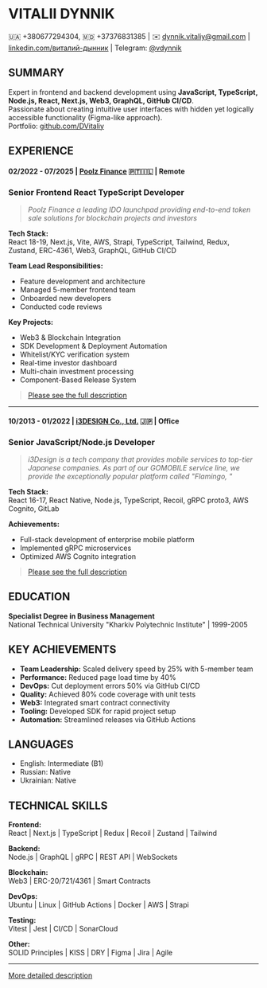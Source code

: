 # VITALII DYNNIK

🇺🇦 +380677294304, 🇲🇩 +37376831385 | ✉️ <ins>[dynnik.vitaliy@gmail.com](mailto:dynnik.vitaliy@gmail.com)</ins> | <ins>[linkedin.com/виталий-дынник](https://www.linkedin.com/in/виталий-дынник-73ba0b80/)</ins> | Telegram: <ins>[@vdynnik](https://t.me/vdynnik)</ins>

## SUMMARY

Expert in frontend and backend development using **JavaScript, TypeScript, Node.js, React, Next.js, Web3, GraphQL, GitHub CI/CD**.  
Passionate about creating intuitive user interfaces with hidden yet logically accessible functionality (Figma-like approach).  
Portfolio: [github.com/DVitaliy](https://github.com/DVitaliy)

## EXPERIENCE

#### 02/2022 - 07/2025 | <ins>[Poolz Finance](https://www.poolz.finance/)</ins> 🇵🇹🇮🇱 | Remote

### Senior Frontend React TypeScript Developer

> _Poolz Finance a leading IDO launchpad providing end-to-end token sale solutions for blockchain projects and investors_

**Tech Stack:**  
React 18-19, Next.js, Vite, AWS, Strapi, TypeScript, Tailwind, Redux, Zustand, ERC-4361, Web3, GraphQL, GitHub CI/CD

**Team Lead Responsibilities:**

- Feature development and architecture
- Managed 5-member frontend team
- Onboarded new developers
- Conducted code reviews

**Key Projects:**

- Web3 & Blockchain Integration
- SDK Development & Deployment Automation
- Whitelist/KYC verification system
- Real-time investor dashboard
- Multi-chain investment processing
- Component-Based Release System

> <ins>[Please see the full description](https://github.com/DVitaliy/DVitaliy/blob/main/resume.md)</ins>

---

#### 10/2013 - 01/2022 | <ins>[i3DESIGN Co., Ltd.](https://www.i3design.jp/)</ins> 🇯🇵 | Office

### Senior JavaScript/Node.js Developer

> _i3Design is a tech company that provides mobile services to top-tier Japanese
> companies. As part of our GOMOBILE service line, we provide the exceptionally popular
> platform called "Flamingo,
> "_

**Tech Stack:**  
React 16-17, React Native, Node.js, TypeScript, Recoil, gRPC proto3, AWS Cognito, GitLab

**Achievements:**

- Full-stack development of enterprise mobile platform
- Implemented gRPC microservices
- Optimized AWS Cognito integration

> <ins>[Please see the full description](https://github.com/DVitaliy/DVitaliy/blob/main/resume.md#front-end-javascript-developer)</ins>

## EDUCATION

**Specialist Degree in Business Management**  
National Technical University "Kharkiv Polytechnic Institute" | 1999-2005

## KEY ACHIEVEMENTS

- **Team Leadership:** Scaled delivery speed by 25% with 5-member team
- **Performance:** Reduced page load time by 40%
- **DevOps:** Cut deployment errors 50% via GitHub CI/CD
- **Quality:** Achieved 80% code coverage with unit tests
- **Web3:** Integrated smart contract connectivity
- **Tooling:** Developed SDK for rapid project setup
- **Automation:** Streamlined releases via GitHub Actions

## LANGUAGES

- English: Intermediate (B1)
- Russian: Native
- Ukrainian: Native

## TECHNICAL SKILLS

**Frontend:**  
React | Next.js | TypeScript | Redux | Recoil | Zustand | Tailwind

**Backend:**  
Node.js | GraphQL | gRPC | REST API | WebSockets

**Blockchain:**  
Web3 | ERC-20/721/4361 | Smart Contracts

**DevOps:**  
Ubuntu | Linux | GitHub Actions | Docker | AWS | Strapi

**Testing:**  
Vitest | Jest | CI/CD | SonarCloud

**Other:**  
SOLID Principles | KISS | DRY | Figma | Jira | Agile

---

[More detailed description](https://github.com/DVitaliy/DVitaliy/blob/main/resume.md)
